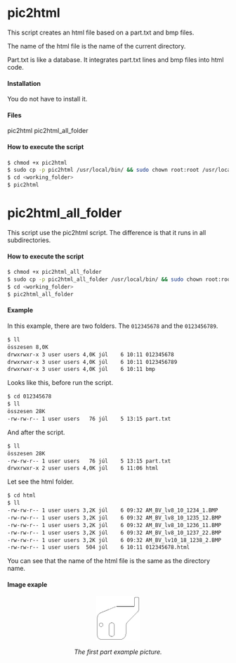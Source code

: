 # pic2html

This script creates an html file based on a part.txt and bmp files.

The name of the html file is the name of the current directory.

Part.txt is like a database. It integrates part.txt lines and bmp files into html code.

#### Installation
You do not have to install it.
#### Files
pic2html
pic2html_all_folder
#### How to execute the script
```sh
$ chmod +x pic2html
$ sudo cp -p pic2html /usr/local/bin/ && sudo chown root:root /usr/local/bin/*
$ cd <working_folder>
$ pic2html
```
# pic2html_all_folder
This script use the pic2html script.
The difference is that it runs in all subdirectories.
#### How to execute the script
```sh
$ chmod +x pic2html_all_folder
$ sudo cp -p pic2html_all_folder /usr/local/bin/ && sudo chown root:root /usr/local/bin/*
$ cd <working_folder>
$ pic2html_all_folder
```
#### Example
In this example, there are two folders. The ```012345678``` and the ```0123456789```.
```sh
$ ll
összesen 8,0K
drwxrwxr-x 3 user users 4,0K júl    6 10:11 012345678
drwxrwxr-x 3 user users 4,0K júl    6 10:11 0123456789
drwxrwxr-x 3 user users 4,0K júl    6 10:11 bmp

```
Looks like this, before run the script.
```sh
$ cd 012345678
$ ll
összesen 28K
-rw-rw-r-- 1 user users   76 júl    5 13:15 part.txt
```
And after the script.
```sh
$ ll
összesen 28K
-rw-rw-r-- 1 user users   76 júl    5 13:15 part.txt
drwxrwxr-x 2 user users 4,0K júl    6 11:06 html
```
Let see the html folder.
```sh
$ cd html
$ ll
-rw-rw-r-- 1 user users 3,2K júl    6 09:32 AM_BV_lv8_10_1234_1.BMP
-rw-rw-r-- 1 user users 3,2K júl    6 09:32 AM_BV_lv8_10_1235_12.BMP
-rw-rw-r-- 1 user users 3,2K júl    6 09:32 AM_BV_lv8_10_1236_11.BMP
-rw-rw-r-- 1 user users 3,2K júl    6 09:32 AM_BV_lv8_10_1237_22.BMP
-rw-rw-r-- 1 user users 3,2K júl    6 09:32 AM_BV_lv10_18_1238_2.BMP
-rw-rw-r-- 1 user users  504 júl    6 10:11 012345678.html
```
You can see that the name of the html file is the same as the directory name.

#### Image exaple

<p align="center">
<img src="AM_BV_lv8_10_1234_1.BMP" width="20%">
<div align="center"><i>The first part example picture.</i></div>
</p>

